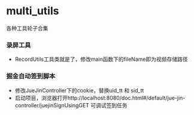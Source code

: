 # multi_utils
各种工具轮子合集

### 录屏工具
- RecordUtils工具类就是了，修改main函数下的fileName即为视频存储路径

### 掘金自动签到脚本
- 修改JueJinController下的cookie，替换uid_tt 和 sid_tt
- 启动项目，浏览器打开http://localhost:8080/doc.html#/default/jue-jin-controller/juejinSignUsingGET 可调试签到任务


